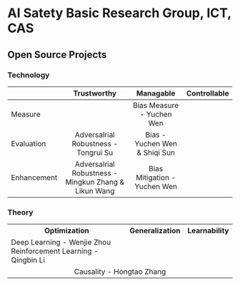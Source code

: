 # AI Satety Basic Research Group, ICT, CAS

## Open Source Projects

### Technology

| |Trustworthy|Managable|Controllable|
|:----|:----:|:----:|:----:|
|Measure|     |Bias Measure - Yuchen Wen|    |
|Evaluation|Adversalrial Robustness - Tongrui Su|Bias - Yuchen Wen & Shiqi Sun|   |
|Enhancement|Adversalrial Robustness - Mingkun Zhang & Likun Wang| Bias Mitigation - Yuchen Wen|  |

### Theory

<table>
  <tr>
    <th>Optimization</th>
    <th>Generalization</th>
    <th>Learnability</th>
  </tr>
  <tr>
    <td>Deep Learning - Wenjie Zhou<br>Reinforcement Learning - Qingbin Li</td>
    <td></td>
    <td></td>
  </tr>
  <tr>
    <td colspan="3" style="text-align: center;">Causality - Hongtao Zhang</td>
  </tr>
</table>
